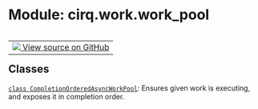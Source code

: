 <div itemscope itemtype="http://developers.google.com/ReferenceObject">
<meta itemprop="name" content="cirq.work.work_pool" />
<meta itemprop="path" content="Stable" />
</div>

# Module: cirq.work.work_pool

<!-- Insert buttons and diff -->

<table class="tfo-notebook-buttons tfo-api" align="left">

<td>
  <a target="_blank" href="https://github.com/quantumlib/cirq/tree/master/cirq/work/work_pool.py">
    <img src="https://www.tensorflow.org/images/GitHub-Mark-32px.png" />
    View source on GitHub
  </a>
</td>
</table>







## Classes

[`class CompletionOrderedAsyncWorkPool`](../../cirq/work/work_pool/CompletionOrderedAsyncWorkPool.md): Ensures given work is executing, and exposes it in completion order.

